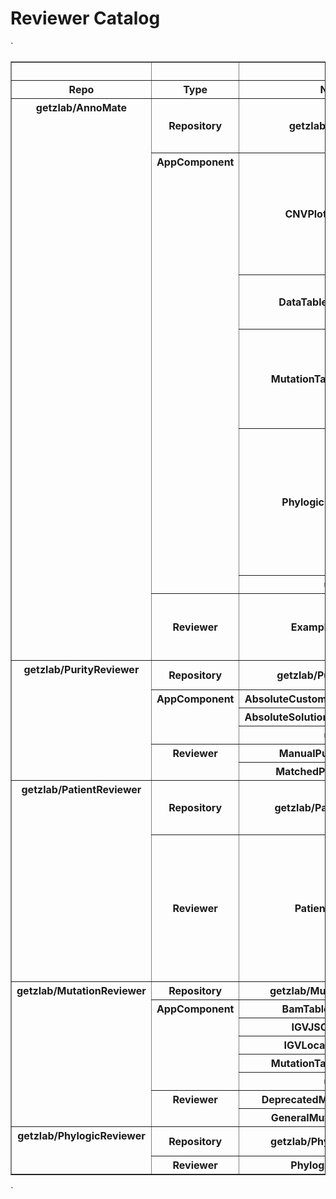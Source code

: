 # Reviewer Catalog 
`<table border="1" class="dataframe">
  <thead>
    <tr style="text-align: right;">
      <th></th>
      <th></th>
      <th></th>
      <th>Description</th>
      <th>url</th>
    </tr>
    <tr>
      <th>Repo</th>
      <th>Type</th>
      <th>Name</th>
      <th></th>
      <th></th>
    </tr>
  </thead>
  <tbody>
    <tr>
      <th rowspan="7" valign="top">getzlab/AnnoMate</th>
      <th>Repository</th>
      <th>getzlab/AnnoMate</th>
      <td>Review anything (purities, mutations, etc) within a jupyter notebook with plotly dash and jupyter widgets</td>
      <td><a href="https://github.com/getzlab/AnnoMate" target="_blank">https://github.com/getzlab/AnnoMate</a></td>
    </tr>
    <tr>
      <th rowspan="5" valign="top">AppComponent</th>
      <th>CNVPlotComponent</th>
      <td>CNVPlotComponent.py module

Interactive CNV Plot with mutation multiplicity scatterplot

Mutation scatter interactive with mutation table</td>
      <td><a href="https://github.com/getzlab/AnnoMate/blob/master/AnnoMate/AppComponents/CNVPlotComponent.py" target="_blank">https://github.com/getzlab/AnnoMate/blob/master/AnnoMate/AppComponents/CNVPlotComponent.py</a></td>
    </tr>
    <tr>
      <th>DataTableComponents</th>
      <td>DataTableComponents module contains methods to generate components for displaying table information</td>
      <td><a href="https://github.com/getzlab/AnnoMate/blob/master/AnnoMate/AppComponents/DataTableComponents.py" target="_blank">https://github.com/getzlab/AnnoMate/blob/master/AnnoMate/AppComponents/DataTableComponents.py</a></td>
    </tr>
    <tr>
      <th>MutationTableComponent</th>
      <td>MutationTableComponent.py module

Interactive Mutation Table with column selection, sorting, selecting, and filtering</td>
      <td><a href="https://github.com/getzlab/AnnoMate/blob/master/AnnoMate/AppComponents/MutationTableComponent.py" target="_blank">https://github.com/getzlab/AnnoMate/blob/master/AnnoMate/AppComponents/MutationTableComponent.py</a></td>
    </tr>
    <tr>
      <th>PhylogicComponents</th>
      <td>PhylogicComponents.py module

Phylogic CCF Plot and Trees implemented in the PatientReviewer and PhylogicReviewer

Phylogic PMF Plot implemented in the PhylogicReviewer</td>
      <td><a href="https://github.com/getzlab/AnnoMate/blob/master/AnnoMate/AppComponents/PhylogicComponents.py" target="_blank">https://github.com/getzlab/AnnoMate/blob/master/AnnoMate/AppComponents/PhylogicComponents.py</a></td>
    </tr>
    <tr>
      <th>utils</th>
      <td></td>
      <td><a href="https://github.com/getzlab/AnnoMate/blob/master/AnnoMate/AppComponents/utils.py" target="_blank">https://github.com/getzlab/AnnoMate/blob/master/AnnoMate/AppComponents/utils.py</a></td>
    </tr>
    <tr>
      <th>Reviewer</th>
      <th>ExampleReviewer</th>
      <td>Example Reviewer Description
A basic reviewer for the AnnoMate tutorial.
Uses simulated data from simulated_data directory</td>
      <td><a href="https://github.com/getzlab/AnnoMate/blob/master/AnnoMate/Reviewers/ExampleReviewer.py" target="_blank">https://github.com/getzlab/AnnoMate/blob/master/AnnoMate/Reviewers/ExampleReviewer.py</a></td>
    </tr>
    <tr>
      <th rowspan="6" valign="top">getzlab/PurityReviewer</th>
      <th>Repository</th>
      <th>getzlab/PurityReviewer</th>
      <td>Suite of purity reviewers and review components</td>
      <td><a href="https://github.com/getzlab/PurityReviewer" target="_blank">https://github.com/getzlab/PurityReviewer</a></td>
    </tr>
    <tr>
      <th rowspan="3" valign="top">AppComponent</th>
      <th>AbsoluteCustomSolutionComponent</th>
      <td></td>
      <td><a href="https://github.com/getzlab/PurityReviewer/blob/master/PurityReviewer/AppComponents/AbsoluteCustomSolutionComponent.py" target="_blank">https://github.com/getzlab/PurityReviewer/blob/master/PurityReviewer/AppComponents/AbsoluteCustomSolutionComponent.py</a></td>
    </tr>
    <tr>
      <th>AbsoluteSolutionsReportComponent</th>
      <td></td>
      <td><a href="https://github.com/getzlab/PurityReviewer/blob/master/PurityReviewer/AppComponents/AbsoluteSolutionsReportComponent.py" target="_blank">https://github.com/getzlab/PurityReviewer/blob/master/PurityReviewer/AppComponents/AbsoluteSolutionsReportComponent.py</a></td>
    </tr>
    <tr>
      <th>utils</th>
      <td></td>
      <td><a href="https://github.com/getzlab/PurityReviewer/blob/master/PurityReviewer/AppComponents/utils.py" target="_blank">https://github.com/getzlab/PurityReviewer/blob/master/PurityReviewer/AppComponents/utils.py</a></td>
    </tr>
    <tr>
      <th rowspan="2" valign="top">Reviewer</th>
      <th>ManualPurityReviewer</th>
      <td></td>
      <td><a href="https://github.com/getzlab/PurityReviewer/blob/master/PurityReviewer/Reviewers/ManualPurityReviewer.py" target="_blank">https://github.com/getzlab/PurityReviewer/blob/master/PurityReviewer/Reviewers/ManualPurityReviewer.py</a></td>
    </tr>
    <tr>
      <th>MatchedPurityReviewer</th>
      <td></td>
      <td><a href="https://github.com/getzlab/PurityReviewer/blob/master/PurityReviewer/Reviewers/MatchedPurityReviewer.py" target="_blank">https://github.com/getzlab/PurityReviewer/blob/master/PurityReviewer/Reviewers/MatchedPurityReviewer.py</a></td>
    </tr>
    <tr>
      <th rowspan="2" valign="top">getzlab/PatientReviewer</th>
      <th>Repository</th>
      <th>getzlab/PatientReviewer</th>
      <td>Explore integrated data on the patient level interactively in a Dash App, powered by JupyterReviewer</td>
      <td><a href="https://github.com/getzlab/PatientReviewer" target="_blank">https://github.com/getzlab/PatientReviewer</a></td>
    </tr>
    <tr>
      <th>Reviewer</th>
      <th>PatientReviewer</th>
      <td>PatientReviewer.py module

Interactive dashboard for reviewing and annotating data on a patient-by-patient basis
Includes app layout and callback functionality

Run by the user with a Jupyter Notebook: UserPatientReviewer.ipynb</td>
      <td><a href="https://github.com/getzlab/PatientReviewer/blob/master/PatientReviewer/Reviewers/PatientReviewer.py" target="_blank">https://github.com/getzlab/PatientReviewer/blob/master/PatientReviewer/Reviewers/PatientReviewer.py</a></td>
    </tr>
    <tr>
      <th rowspan="8" valign="top">getzlab/MutationReviewer</th>
      <th>Repository</th>
      <th>getzlab/MutationReviewer</th>
      <td></td>
      <td><a href="https://github.com/getzlab/MutationReviewer" target="_blank">https://github.com/getzlab/MutationReviewer</a></td>
    </tr>
    <tr>
      <th rowspan="5" valign="top">AppComponent</th>
      <th>BamTableComponent</th>
      <td></td>
      <td><a href="https://github.com/getzlab/MutationReviewer/blob/master/MutationReviewer/AppComponents/BamTableComponent.py" target="_blank">https://github.com/getzlab/MutationReviewer/blob/master/MutationReviewer/AppComponents/BamTableComponent.py</a></td>
    </tr>
    <tr>
      <th>IGVJSComponent</th>
      <td></td>
      <td><a href="https://github.com/getzlab/MutationReviewer/blob/master/MutationReviewer/AppComponents/IGVJSComponent.py" target="_blank">https://github.com/getzlab/MutationReviewer/blob/master/MutationReviewer/AppComponents/IGVJSComponent.py</a></td>
    </tr>
    <tr>
      <th>IGVLocalComponent</th>
      <td></td>
      <td><a href="https://github.com/getzlab/MutationReviewer/blob/master/MutationReviewer/AppComponents/IGVLocalComponent.py" target="_blank">https://github.com/getzlab/MutationReviewer/blob/master/MutationReviewer/AppComponents/IGVLocalComponent.py</a></td>
    </tr>
    <tr>
      <th>MutationTableComponent</th>
      <td></td>
      <td><a href="https://github.com/getzlab/MutationReviewer/blob/master/MutationReviewer/AppComponents/MutationTableComponent.py" target="_blank">https://github.com/getzlab/MutationReviewer/blob/master/MutationReviewer/AppComponents/MutationTableComponent.py</a></td>
    </tr>
    <tr>
      <th>utils</th>
      <td></td>
      <td><a href="https://github.com/getzlab/MutationReviewer/blob/master/MutationReviewer/AppComponents/utils.py" target="_blank">https://github.com/getzlab/MutationReviewer/blob/master/MutationReviewer/AppComponents/utils.py</a></td>
    </tr>
    <tr>
      <th rowspan="2" valign="top">Reviewer</th>
      <th>DeprecatedMutationReviewer</th>
      <td></td>
      <td><a href="https://github.com/getzlab/MutationReviewer/blob/master/MutationReviewer/Reviewers/DeprecatedMutationReviewer.py" target="_blank">https://github.com/getzlab/MutationReviewer/blob/master/MutationReviewer/Reviewers/DeprecatedMutationReviewer.py</a></td>
    </tr>
    <tr>
      <th>GeneralMutationReviewer</th>
      <td></td>
      <td><a href="https://github.com/getzlab/MutationReviewer/blob/master/MutationReviewer/Reviewers/GeneralMutationReviewer.py" target="_blank">https://github.com/getzlab/MutationReviewer/blob/master/MutationReviewer/Reviewers/GeneralMutationReviewer.py</a></td>
    </tr>
    <tr>
      <th rowspan="2" valign="top">getzlab/PhylogicReviewer</th>
      <th>Repository</th>
      <th>getzlab/PhylogicReviewer</th>
      <td>Interactive app to review Phylogic solutions and data.</td>
      <td><a href="https://github.com/getzlab/PhylogicReviewer" target="_blank">https://github.com/getzlab/PhylogicReviewer</a></td>
    </tr>
    <tr>
      <th>Reviewer</th>
      <th>PhylogicReviewer</th>
      <td></td>
      <td><a href="https://github.com/getzlab/PhylogicReviewer/blob/master/PhylogicReviewer/Reviewers/PhylogicReviewer.py" target="_blank">https://github.com/getzlab/PhylogicReviewer/blob/master/PhylogicReviewer/Reviewers/PhylogicReviewer.py</a></td>
    </tr>
  </tbody>
</table>`